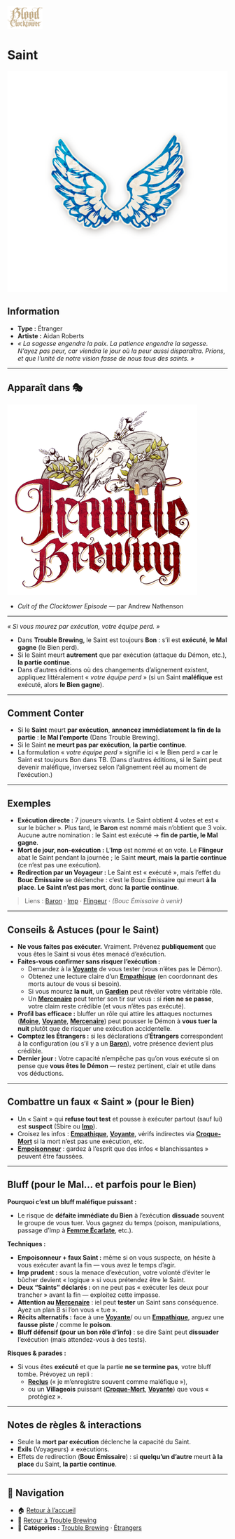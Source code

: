 <p align="left">
  <a href="/botc-fr-bambi/">
    <img src="../images/logo.png" alt="Accueil BotC FR" width="80">
  </a>
</p>

# Saint
![Saint](../images/Icon_saint.png)

## Information
- **Type :** Étranger  
- **Artiste :** Aidan Roberts  
- *« La sagesse engendre la paix. La patience engendre la sagesse. N’ayez pas peur, car viendra le jour où la peur aussi disparaîtra. Prions, et que l’unité de notre vision fasse de nous tous des saints. »*

---

## Apparaît dans 🎭
![Trouble Brewing](../images/Logo_trouble_brewing.png)  

- *Cult of the Clocktower Episode* — par Andrew Nathenson

---

*« Si vous mourez par exécution, votre équipe perd. »*

- Dans **Trouble Brewing**, le Saint est toujours **Bon** : s’il est **exécuté**, **le Mal gagne** (le Bien perd).  
- Si le Saint meurt **autrement** que par exécution (attaque du Démon, etc.), **la partie continue**.  
- Dans d’autres éditions où des changements d’alignement existent, appliquez littéralement « *votre équipe perd* » (si un Saint **maléfique** est exécuté, alors **le Bien gagne**).

---

## Comment Conter 
- Si le **Saint** meurt **par exécution**, **annoncez immédiatement la fin de la partie** : **le Mal l’emporte** (Dans Trouble Brewing).  
- Si le Saint **ne meurt pas par exécution**, **la partie continue**.  
- La formulation « *votre équipe perd* » signifie ici « le Bien perd » car le Saint est toujours Bon dans TB. (Dans d’autres éditions, si le Saint peut devenir maléfique, inversez selon l’alignement réel au moment de l’exécution.)

---

## Exemples
- **Exécution directe :** 7 joueurs vivants. Le Saint obtient 4 votes et est « sur le bûcher ». Plus tard, le **Baron** est nommé mais n’obtient que 3 voix. Aucune autre nomination : le Saint est exécuté → **fin de partie, le Mal gagne**.  
- **Mort de jour, non-exécution :** L’**Imp** est nommé et on vote. Le **Flingeur** abat le Saint pendant la journée ; le Saint **meurt**, **mais la partie continue** (ce n’est pas une exécution).  
- **Redirection par un Voyageur :** Le Saint est « exécuté », mais l’effet du **Bouc Émissaire** se déclenche : c’est le Bouc Émissaire qui meurt **à la place**. **Le Saint n’est pas mort**, donc **la partie continue**.

> Liens : [Baron](baron.md) · [Imp](imp.md) · [Flingeur](../voyageurs/flingeur.md) · *(Bouc Émissaire à venir)*

---

## Conseils & Astuces (pour le Saint)
- **Ne vous faites pas exécuter.** Vraiment. Prévenez **publiquement** que vous êtes le Saint si vous êtes menacé d’exécution.  
- **Faites-vous confirmer sans risquer l’exécution :**  
  - Demandez à la **[Voyante](voyante.md)** de vous tester (vous n’êtes pas le Démon).  
  - Obtenez une lecture claire d’un **[Empathique](empathique.md)** (en coordonnant des morts autour de vous si besoin).  
  - Si vous mourez **la nuit**, un **[Gardien](gardien.md)** peut révéler votre véritable rôle.  
  - Un **[Mercenaire](mercenaire.md)** peut tenter son tir sur vous : si **rien ne se passe**, votre claim reste crédible (et vous n’êtes pas exécuté).  
- **Profil bas efficace :** bluffer un rôle qui attire les attaques nocturnes (**[Moine](moine.md)**, **[Voyante](voyante.md)**, **[Mercenaire](mercenaire.md)**) peut pousser le Démon à **vous tuer la nuit** plutôt que de risquer une exécution accidentelle.  
- **Comptez les Étrangers :** si les déclarations d’**Étrangers** correspondent à la configuration (ou s’il y a un **[Baron](baron.md)**), votre présence devient plus crédible.  
- **Dernier jour :** Votre capacité n’empêche pas qu’on vous exécute si on pense que **vous êtes le Démon** — restez pertinent, clair et utile dans vos déductions.

---

## Combattre un faux « Saint » (pour le Bien)
- Un « Saint » qui **refuse tout test** et pousse à exécuter partout (sauf lui) est **suspect** (Sbire ou **[Imp](imp.md)**).  
- Croisez les infos : **[Empathique](empathique.md)**, **[Voyante](voyante.md)**, vérifs indirectes via **[Croque-Mort](croquemort.md)** si la mort n’est pas une exécution, etc.  
- **[Empoisonneur](empoisonneur.md)** : gardez à l’esprit que des infos « blanchissantes » peuvent être faussées.

---

## Bluff (pour le Mal… et parfois pour le Bien)
**Pourquoi c’est un bluff maléfique puissant :**  
- Le risque de **défaite immédiate du Bien** à l’exécution **dissuade** souvent le groupe de vous tuer. Vous gagnez du temps (poison, manipulations, passage d’Imp à **[Femme Écarlate](femmeecarlate.md)**, etc.).

**Techniques :**  
- **Empoisonneur + faux Saint :** même si on vous suspecte, on hésite à vous exécuter avant la fin — vous avez le temps d’agir.  
- **Imp prudent :** sous la menace d’exécution, votre volonté d’éviter le bûcher devient « logique » si vous prétendez être le Saint.  
- **Deux “Saints” déclarés :** on ne peut pas « exécuter les deux pour trancher » avant la fin — exploitez cette impasse.  
- **Attention au [Mercenaire](mercenaire.md)** : iel peut **tester** un Saint sans conséquence. Ayez un plan B si l’on vous « tue ».  
- **Récits alternatifs :** face à une **[Voyante](voyante.md)**/ ou un **[Empathique](empathique.md)**, arguez une **fausse piste** / comme le **poison**.  
- **Bluff défensif (pour un bon rôle d’info)** : se dire Saint peut **dissuader** l’exécution (mais attendez-vous à des tests).

**Risques & parades :**  
- Si vous êtes **exécuté** et que la partie **ne se termine pas**, votre bluff tombe. Prévoyez un repli :  
  - **[Reclus](reclus.md)** (« je m’enregistre souvent comme maléfique »),  
  - ou un **Villageois** puissant (**[Croque-Mort](croquemort.md)**, **[Voyante](voyante.md)**) que vous « protégiez ».

---

## Notes de règles & interactions
- Seule la **mort par exécution** déclenche la capacité du Saint.  
- **Exils** (Voyageurs) ≠ exécutions.  
- Effets de redirection (**Bouc Émissaire**) : si **quelqu’un d’autre** meurt **à la place** du Saint, **la partie continue**.

---

## 📂 Navigation
- 🏠 [Retour à l’accueil](/botc-fr-bambi/)  
- 🍺 [Retour à Trouble Brewing](../trouble_brewing.md)  
- 📂 **Catégories :** [Trouble Brewing](../trouble_brewing.md) · [Étrangers](../etrangers.md) 


